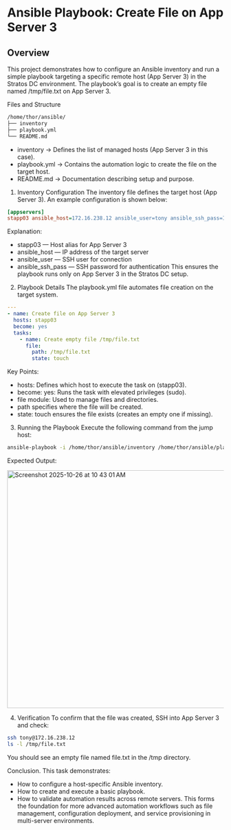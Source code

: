 # Ansible Playbook: Create File on App Server 3

## Overview
This project demonstrates how to configure an Ansible inventory and run a simple playbook targeting a specific remote host (App Server 3) in the Stratos DC environment.
The playbook’s goal is to create an empty file named /tmp/file.txt on App Server 3.

Files and Structure
```bash
/home/thor/ansible/
├── inventory
├── playbook.yml
└── README.md
```
 - inventory → Defines the list of managed hosts (App Server 3 in this case).
 - playbook.yml → Contains the automation logic to create the file on the target host.
 - README.md → Documentation describing setup and purpose.

1. Inventory Configuration
The inventory file defines the target host (App Server 3).
An example configuration is shown below:
```ini
[appservers]
stapp03 ansible_host=172.16.238.12 ansible_user=tony ansible_ssh_pass=Ir0nM@n
```
Explanation:
  - stapp03 — Host alias for App Server 3
  - ansible_host — IP address of the target server
  - ansible_user — SSH user for connection
  - ansible_ssh_pass — SSH password for authentication
This ensures the playbook runs only on App Server 3 in the Stratos DC setup.

2. Playbook Details
The playbook.yml file automates file creation on the target system.
```yaml
---
- name: Create file on App Server 3
  hosts: stapp03
  become: yes
  tasks:
    - name: Create empty file /tmp/file.txt
      file:
        path: /tmp/file.txt
        state: touch
```
Key Points:
  - hosts: Defines which host to execute the task on (stapp03).
  - become: yes: Runs the task with elevated privileges (sudo).
  - file module: Used to manage files and directories.
  - path specifies where the file will be created.
  - state: touch ensures the file exists (creates an empty one if missing).

3. Running the Playbook
Execute the following command from the jump host:
```bash
ansible-playbook -i /home/thor/ansible/inventory /home/thor/ansible/playbook.yml
```
Expected Output:

<img width="1787" height="553" alt="Screenshot 2025-10-26 at 10 43 01 AM" src="https://github.com/user-attachments/assets/d7a37384-5e32-4bff-9ae0-6046f4f72856" />

4. Verification
To confirm that the file was created, SSH into App Server 3 and check:
```bash
ssh tony@172.16.238.12
ls -l /tmp/file.txt
```
You should see an empty file named file.txt in the /tmp directory.

Conclusion. This task demonstrates:
  - How to configure a host-specific Ansible inventory.
  - How to create and execute a basic playbook.
  - How to validate automation results across remote servers.
This forms the foundation for more advanced automation workflows such as file management, configuration deployment, and service provisioning in multi-server environments.


